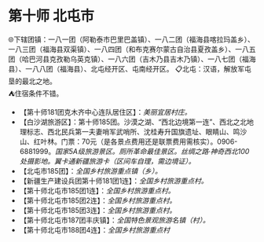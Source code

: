 # 第十师 北屯市
🌐下辖团镇：一八一团（阿勒泰市巴里巴盖镇）、一八二团（福海县喀拉玛盖乡）、一八三团（福海县双渠镇）、一八四团（和布克赛尔蒙古自治县夏孜盖乡）、一八五团（哈巴河县克孜勒乌英克镇）、一八六团（吉木乃县吉木乃镇）、一八七团（福海县）、一八八团（福海县）、北屯经开区、屯南经开区。
📋北屯：汉语，解放军屯垦的最北之地。  
⛺住宿条件不错。  

* 【第十师181团克木齐中心连队居住区】：*美丽宜居村庄。*  
* 【白沙湖旅游区】：第十师185团。沙漠之湖、“西北边境第一连”、西北之北地理标志、西北民兵第一夫妻哨军武哨所、沈桂寿升国旗遗址、眼睛山、鸣沙山、红叶林。门票：70元（是各景点费用还是联票费用需核实）。0906-6881999。*国家5A级旅游景区。厕所革命最佳景区。丝绸之路·神奇西北100处摄影地。翼卡通新疆旅游卡（区间车自理，需边境证）。*  
* 【北屯市185团】：*全国乡村旅游重点镇（乡）。*
* 【新疆生产建设兵团第十师181团1连】：*全国乡村旅游重点村。*
* 【第十师北屯市185团1连】：*全国乡村旅游重点村。*
* 【第十师北屯市185团2连】：*全国乡村旅游重点村。*
* 【第十师北屯市185团3连】：*全国乡村旅游重点村。*
* 【第十师北屯市187团丰庆镇】：*全国特色景观旅游名镇（村）。*
* 【第十师北屯市188团4连】：*全国乡村旅游重点村*